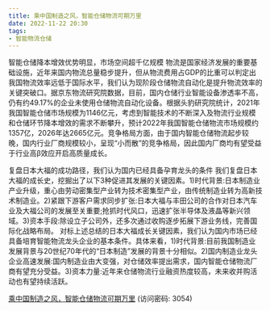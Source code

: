 ```yaml
---
title: 乘中国制造之风，智能仓储物流可期万里
date: 2022-11-22 20:30
tags:
- 智能物流仓储
---
```

智能仓储降本增效优势明显，市场空间超千亿规模
物流是国家经济发展的重要基础设施，近年来国内物流总量稳步提升，但从物流费用占GDP的比重可以判定出我国物流效率远低于国际水平，我们认为现阶段仓储物流自动化是提升物流效率的关键突破口。据京东物流研究院数据，目前，国内仓储行业智能设备渗透率不高，仍有约49.17%的企业未使用仓储物流自动化设备。根据头豹研究院统计，2021年我国智能仓储市场规模为1146亿元，考虑到智能技术的不断深入及物流行业规模和仓储环节降本增效的需求不断攀升，预计2022年我国智能仓储物流市场规模约1357亿，2026年达2665亿元。竞争格局方面，由于国内智能仓储物流起步较晚，国内行业厂商规模较小，呈现“小而散”的竞争格局，因此国内厂商均有望受益于行业高β效应开启高质量成长。
<!-- more -->
复盘日本大福的成功路径，我们认为国内已经具备孕育龙头的条件
我们复盘日本大福的成长史，挖掘出了以下3种促进其发展的关键因素。1)时代背景:日本制造业产业升级，重心由劳动密集型产业转为技术密集型产业，由传统制造业转为高新技术制造业。2)紧跟下游客户需求同步扩张:日本大福与丰田公司的合作对日本汽车业及大福公司的发展至关重要;抢抓时代风口，迅速扩张半导体及液晶等新兴领域。3)资本手段:除设立子公司外，还多次通过收购逐步拓展下游业务线，完善国际化战略布局。
对标上述总结的日本大福成长关键因素，我们认为国内市场已经具备培育智能物流龙头企业的基本条件。具体来看，1)时代背景:目前我国制造业发展背景与20世纪70年代的“日本制造”发展的背景十分相似。2)国内制造业龙头企业高速发展:国内制造业由大变强，对仓储效率提出需求，国内智能仓储物流厂商有望充分受益。3)资本力量:近年来仓储物流行业融资热度较高，未来收并购活动也有望持续活跃。

[乘中国制造之风，智能仓储物流可期万里](https://url12.ctfile.com/f/3948612-730568300-3d9e61?p=3054)
(访问密码: 3054)
